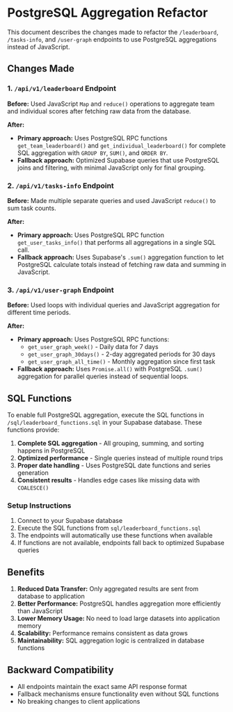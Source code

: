 # PostgreSQL Aggregation Refactor

This document describes the changes made to refactor the `/leaderboard`, `/tasks-info`, and `/user-graph` endpoints to use PostgreSQL aggregations instead of JavaScript.

## Changes Made

### 1. `/api/v1/leaderboard` Endpoint

**Before:** Used JavaScript `Map` and `reduce()` operations to aggregate team and individual scores after fetching raw data from the database.

**After:** 
- **Primary approach:** Uses PostgreSQL RPC functions `get_team_leaderboard()` and `get_individual_leaderboard()` for complete SQL aggregation with `GROUP BY`, `SUM()`, and `ORDER BY`.
- **Fallback approach:** Optimized Supabase queries that use PostgreSQL joins and filtering, with minimal JavaScript only for final grouping.

### 2. `/api/v1/tasks-info` Endpoint  

**Before:** Made multiple separate queries and used JavaScript `reduce()` to sum task counts.

**After:**
- **Primary approach:** Uses PostgreSQL RPC function `get_user_tasks_info()` that performs all aggregations in a single SQL call.
- **Fallback approach:** Uses Supabase's `.sum()` aggregation function to let PostgreSQL calculate totals instead of fetching raw data and summing in JavaScript.

### 3. `/api/v1/user-graph` Endpoint

**Before:** Used loops with individual queries and JavaScript aggregation for different time periods.

**After:**
- **Primary approach:** Uses PostgreSQL RPC functions:
  - `get_user_graph_week()` - Daily data for 7 days
  - `get_user_graph_30days()` - 2-day aggregated periods for 30 days
  - `get_user_graph_all_time()` - Monthly aggregation since first task
- **Fallback approach:** Uses `Promise.all()` with PostgreSQL `.sum()` aggregation for parallel queries instead of sequential loops.

## SQL Functions

To enable full PostgreSQL aggregation, execute the SQL functions in `/sql/leaderboard_functions.sql` in your Supabase database. These functions provide:

1. **Complete SQL aggregation** - All grouping, summing, and sorting happens in PostgreSQL
2. **Optimized performance** - Single queries instead of multiple round trips
3. **Proper date handling** - Uses PostgreSQL date functions and series generation
4. **Consistent results** - Handles edge cases like missing data with `COALESCE()`

### Setup Instructions

1. Connect to your Supabase database
2. Execute the SQL functions from `sql/leaderboard_functions.sql`
3. The endpoints will automatically use these functions when available
4. If functions are not available, endpoints fall back to optimized Supabase queries

## Benefits

1. **Reduced Data Transfer:** Only aggregated results are sent from database to application
2. **Better Performance:** PostgreSQL handles aggregation more efficiently than JavaScript
3. **Lower Memory Usage:** No need to load large datasets into application memory
4. **Scalability:** Performance remains consistent as data grows
5. **Maintainability:** SQL aggregation logic is centralized in database functions

## Backward Compatibility

- All endpoints maintain the exact same API response format
- Fallback mechanisms ensure functionality even without SQL functions
- No breaking changes to client applications